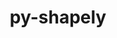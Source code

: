 ---
title: "py-shapely"
layout: cache
categories: [package, develop-2023-08-20]
meta: {"versions": ["2.0.1"], "compilers": ["apple-clang@=14.0.0", "gcc@=11.3.0"], "oss": ["ubuntu22.04", "ventura"], "platforms": ["darwin", "linux"], "targets": ["aarch64", "x86_64_v3"], "stacks": ["ml-darwin-aarch64-mps", "ml-linux-x86_64-cpu", "ml-linux-x86_64-cuda", "root"], "num_specs": 3, "num_specs_by_stack": {"ml-darwin-aarch64-mps": 1, "root": 3, "ml-linux-x86_64-cpu": 1, "ml-linux-x86_64-cuda": 1}}
spec_details: [{"hash": "mrcxszfhirg7hsq6mymkmhwukrcgmfm7", "compiler": "apple-clang@=14.0.0", "versions": ["2.0.1"], "os": "ventura", "platform": "darwin", "target": "aarch64", "variants": ["build_system=python_pip"], "stacks": ["ml-darwin-aarch64-mps", "root"], "size": "-", "tarball": "https://binaries.spack.io/develop-2023-08-20/build_cache/darwin-ventura-aarch64/apple-clang-14.0.0/py-shapely-2.0.1/darwin-ventura-aarch64-apple-clang-14.0.0-py-shapely-2.0.1-mrcxszfhirg7hsq6mymkmhwukrcgmfm7.spack"}, {"hash": "7xa7h7gn4ihpjge5jlsahrxdy6xsrvtt", "compiler": "gcc@=11.3.0", "versions": ["2.0.1"], "os": "ubuntu22.04", "platform": "linux", "target": "x86_64_v3", "variants": ["build_system=python_pip"], "stacks": ["root", "ml-linux-x86_64-cpu"], "size": "-", "tarball": "https://binaries.spack.io/develop-2023-08-20/build_cache/linux-ubuntu22.04-x86_64_v3/gcc-11.3.0/py-shapely-2.0.1/linux-ubuntu22.04-x86_64_v3-gcc-11.3.0-py-shapely-2.0.1-7xa7h7gn4ihpjge5jlsahrxdy6xsrvtt.spack"}, {"hash": "hvbmcj7kgndrdoczxy5qs7ebbxmuwbaf", "compiler": "gcc@=11.3.0", "versions": ["2.0.1"], "os": "ubuntu22.04", "platform": "linux", "target": "x86_64_v3", "variants": ["build_system=python_pip"], "stacks": ["ml-linux-x86_64-cuda", "root"], "size": "-", "tarball": "https://binaries.spack.io/develop-2023-08-20/build_cache/linux-ubuntu22.04-x86_64_v3/gcc-11.3.0/py-shapely-2.0.1/linux-ubuntu22.04-x86_64_v3-gcc-11.3.0-py-shapely-2.0.1-hvbmcj7kgndrdoczxy5qs7ebbxmuwbaf.spack"}]
---